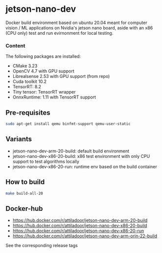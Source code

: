 # jetson-nano-dev
Docker build environment based on ubuntu 20.04 meant for computer vision / ML applications on Nvidia's jetson nano board, aside with an x86 (CPU only) test and run evirnonment for local testing. 

### Content
The following packages are installed:
* CMake 3.23
* OpenCV 4.7 with GPU support
* Librealsense 2.53 with GPU support (from repo)
* Cuda toolkit 10.2
* TensorRT: 8.2
* Tiny tensor: TensorRT wrapper
* OnnxRuntime: 1.11 with TensorRT support

## Pre-requisites
```bash
sudo apt-get install qemu binfmt-support qemu-user-static
```

## Variants
* jetson-nano-dev-arm-20-build: default build environment
* jetson-nano-dev-x86-20-build: x86 test environment with only CPU support to test algorithms locally
* jetson-nano-dev-x86-20-run: runtime env based on the build container 

## How to build
```bash
make build-all-20
```

## Docker-hub

* https://hub.docker.com/r/attiladoor/jetson-nano-dev-arm-20-build
* https://hub.docker.com/r/attiladoor/jetson-nano-dev-x86-20-build
* https://hub.docker.com/r/attiladoor/jetson-nano-dev-x86-20-run
* https://hub.docker.com/r/attiladoor/jetson-nano-dev-arm-orin-22-build

See the corresponding release tags

